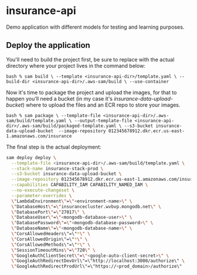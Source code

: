 # insurance-api
Demo application with different models for testing and learning purposes.

## Deploy the application

You'll need to build the project first, be sure to replace 
**<insurance-api-dir>** with the actual directory where your project lives in the 
command below:

``bash
% sam build \
    --template <insurance-api-dir>/template.yaml \
    --build-dir <insurance-api-dir>/.aws-sam/build \
    --use-container
``

Now it's time to package the project and upload the images, for that to happen
you'll need a bucket (in my case it's *insurance-data-upload-bucket*) where to
upload the files and an ECR repo to store your images.


``bash
% sam package \
    --template-file <insurance-api-dir>/.aws-sam/build/template.yaml \
    --output-template-file <insurance-api-dir>/.aws-sam/build/packaged-template.yaml \
    --s3-bucket insurance-data-upload-bucket 
    --image-repository 012345678912.dkr.ecr.us-east-1.amazonaws.com/insurance
``

The final step is the actual deployment:

```bash
sam deploy deploy \
  --template-file <insurance-api-dir>/.aws-sam/build/template.yaml \
  --stack-name insurance-stack-prod \
  --s3-bucket insurance-data-upload-bucket \
  --image-repository 012345678912.dkr.ecr.us-east-1.amazonaws.com/insurance \
  --capabilities CAPABILITY_IAM CAPABILITY_NAMED_IAM \
  --no-execute-changeset \
  --parameter-overrides \
  \"LambdaEnvironment\"=\"<environment-name>\" \
  \"DatabaseHost\"=\"insurancecluster.wvbvp.mongodb.net\" \
  \"DatabasePort\"=\"27017\" \
  \"DatabaseUser\"=\"<mongodb-database-user>\" \
  \"DatabasePassword\"=\"<mongodb-database-password>\" \
  \"DatabaseName\"=\"<mongodb-database-name>\" \
  \"CorsAllowedHeaders\"=\"*\" \
  \"CorsAllowedOrigin\"=\"*\" \
  \"CorsAllowedMethods\"=\"*\" \
  \"SessionTimeoutMins\"=\"720\" \
  \"GoogleAuthClientSecret\"=\"<google-auto-client-secret>\" \
  \"GoogleAuthRedirectDevUrl\"=\"http://localhost:3000/authorize\" \
  \"GoogleAuthRedirectProdUrl\"=\"https://<prod_domain>/authorize\" 
```

